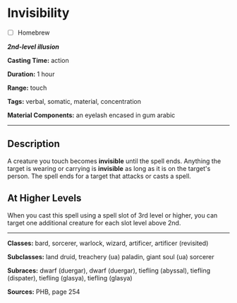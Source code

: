 # Invisibility

- [ ] Homebrew

***2nd-level illusion***

**Casting Time:** action

**Duration:** 1 hour

**Range:** touch

**Tags:** verbal, somatic, material, concentration

**Material Components:** an eyelash encased in gum arabic

---

## Description
A creature you touch becomes **invisible** until the spell ends.
Anything the target is wearing or carrying is **invisible** as long as it is on the target's person.
The spell ends for a target that attacks or casts a spell.

## At Higher Levels
When you cast this spell using a spell slot of 3rd level or higher, you can target one additional creature for each slot level above 2nd.

---

**Classes:** bard, sorcerer, warlock, wizard, artificer, artificer (revisited)

**Subclasses:** land druid, treachery (ua) paladin, giant soul (ua) sorcerer

**Subraces:** dwarf (duergar), dwarf (duergar), tiefling (abyssal), tiefling (dispater), tiefling (glasya), tiefling (glasya)

**Sources:** PHB, page 254
